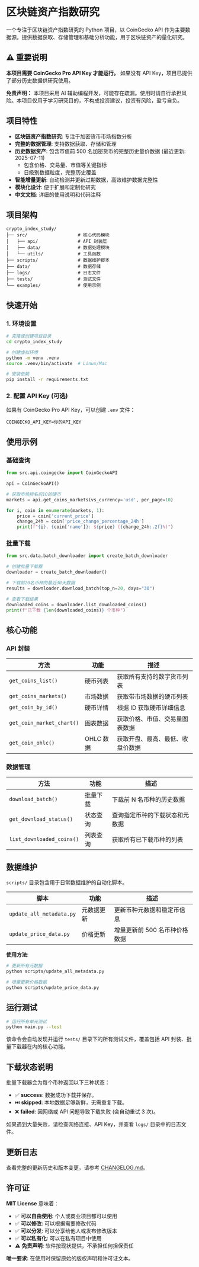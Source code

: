 # 区块链资产指数研究

一个专注于区块链资产指数研究的 Python 项目，以 CoinGecko API 作为主要数据源。提供数据获取、存储管理和基础分析功能，用于区块链资产的量化研究。

## ⚠️ 重要说明

**本项目需要 CoinGecko Pro API Key 才能运行。** 如果没有 API Key，项目已提供了部分历史数据供研究使用。

**免责声明：** 本项目采用 AI 辅助编程开发，可能存在疏漏。使用时请自行承担风险。本项目仅用于学习研究目的，不构成投资建议，投资有风险，盈亏自负。

## 项目特性

- **区块链资产指数研究**: 专注于加密货币市场指数分析
- **完整的数据管理**: 支持数据获取、存储和管理
- **历史数据资产**: 包含市值前 500 名加密货币的完整历史量价数据 (最近更新: 2025-07-11)
  - 包含价格、交易量、市值等关键指标
  - 日级别数据粒度，完整历史覆盖
- **智能增量更新**: 自动检测并更新过期数据，高效维护数据完整性
- **模块化设计**: 便于扩展和定制化研究
- **中文文档**: 详细的使用说明和代码注释

## 项目架构

```
crypto_index_study/
├── src/                   # 核心代码模块
│   ├── api/               # API 封装层
│   ├── data/              # 数据处理模块
│   └── utils/             # 工具函数
├── scripts/               # 数据维护脚本
├── data/                  # 数据存储
├── logs/                  # 日志文件
├── tests/                 # 测试文件
└── examples/              # 使用示例
```

## 快速开始

### 1. 环境设置

```bash
# 克隆或创建项目目录
cd crypto_index_study

# 创建虚拟环境
python -m venv .venv
source .venv/bin/activate  # Linux/Mac

# 安装依赖
pip install -r requirements.txt
```

### 2. 配置 API Key (可选)

如果有 CoinGecko Pro API Key，可以创建 `.env` 文件：

```env
COINGECKO_API_KEY=你的API_KEY
```

## 使用示例

### 基础查询

```python
from src.api.coingecko import CoinGeckoAPI

api = CoinGeckoAPI()

# 获取市场排名前10的硬币
markets = api.get_coins_markets(vs_currency='usd', per_page=10)

for i, coin in enumerate(markets, 1):
    price = coin['current_price']
    change_24h = coin['price_change_percentage_24h']
    print(f"{i}. {coin['name']}: ${price} ({change_24h:.2f}%)")
```

### 批量下载

```python
from src.data.batch_downloader import create_batch_downloader

# 创建批量下载器
downloader = create_batch_downloader()

# 下载前20名币种的最近30天数据
results = downloader.download_batch(top_n=20, days="30")

# 查看下载结果
downloaded_coins = downloader.list_downloaded_coins()
print(f"已下载 {len(downloaded_coins)} 个币种")
```

## 核心功能

### API 封装

| 方法                      | 功能      | 描述                             |
| ------------------------- | --------- | -------------------------------- |
| `get_coins_list()`        | 硬币列表  | 获取所有支持的数字货币列表       |
| `get_coins_markets()`     | 市场数据  | 获取带市场数据的硬币列表         |
| `get_coin_by_id()`        | 硬币详情  | 根据 ID 获取硬币详细信息         |
| `get_coin_market_chart()` | 图表数据  | 获取价格、市值、交易量图表数据   |
| `get_coin_ohlc()`         | OHLC 数据 | 获取开盘、最高、最低、收盘价数据 |

### 数据管理

| 方法                      | 功能     | 描述                           |
| ------------------------- | -------- | ------------------------------ |
| `download_batch()`        | 批量下载 | 下载前 N 名币种的历史数据      |
| `get_download_status()`   | 状态查询 | 查询指定币种的下载状态和元数据 |
| `list_downloaded_coins()` | 列表查询 | 获取所有已下载币种的列表       |

## 数据维护

`scripts/` 目录包含用于日常数据维护的自动化脚本。

| 脚本                     | 功能       | 描述                          |
| ------------------------ | ---------- | ----------------------------- |
| `update_all_metadata.py` | 元数据更新 | 更新币种元数据和稳定币信息    |
| `update_price_data.py`   | 价格更新   | 增量更新前 500 名币种价格数据 |

**使用方法**:

```bash
# 更新所有元数据
python scripts/update_all_metadata.py

# 增量更新价格数据
python scripts/update_price_data.py
```

## 运行测试

```bash
# 运行所有单元测试
python main.py --test
```

该命令会自动发现并运行 `tests/` 目录下的所有测试文件，覆盖包括 API 封装、批量下载器在内的核心功能。

## 下载状态说明

批量下载器会为每个币种返回以下三种状态：

- ✅ **success**: 数据成功下载并保存。
- ⏭️ **skipped**: 本地数据足够新鲜，无需重复下载。
- ❌ **failed**: 因网络或 API 问题导致下载失败 (会自动重试 3 次)。

如果遇到大量失败，请检查网络连接、API Key，并查看 `logs/` 目录中的日志文件。

## 更新日志

查看完整的更新历史和版本变更，请参考 [CHANGELOG.md](CHANGELOG.md)。

## 许可证

**MIT License** 意味着：

- ✅ **可以自由使用**: 个人或商业项目都可以使用
- ✅ **可以修改**: 可以根据需要修改代码
- ✅ **可以分发**: 可以分享给他人或发布修改版本
- ✅ **可以私有化**: 可以在私有项目中使用
- ⚠️ **免责声明**: 软件按现状提供，不承担任何担保责任

**唯一要求**: 在使用时保留原始的版权声明和许可证文本。
